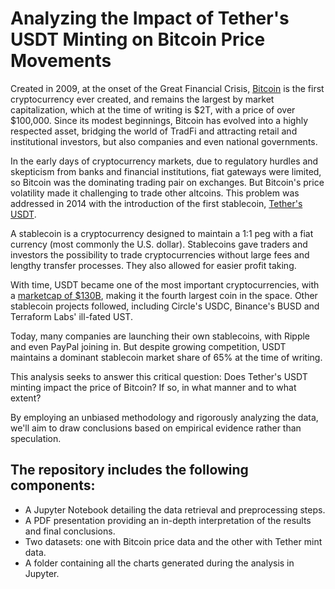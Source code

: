 # Analyzing the Impact of Tether's USDT Minting on Bitcoin Price Movements

Created in 2009, at the onset of the Great Financial Crisis, [Bitcoin](https://bitcoin.org) is the first cryptocurrency ever created, and remains the largest by market capitalization, which at the time of writing is $2T, with a price of over $100,000. Since its modest beginnings, Bitcoin has evolved into a highly respected asset, bridging the world of TradFi and attracting retail and institutional investors, but also companies and even national governments. 

In the early days of cryptocurrency markets, due to regulatory hurdles and skepticism from banks and financial institutions, fiat gateways were limited, so Bitcoin was the dominating trading pair on exchanges. But Bitcoin's price volatility made it challenging to trade other altcoins. This problem was addressed in 2014 with the introduction of the first stablecoin, [Tether's USDT](https://tether.to). 

A stablecoin is a cryptocurrency designed to maintain a 1:1 peg with a fiat currency (most commonly the U.S. dollar). Stablecoins gave traders and investors the possibility to trade cryptocurrencies without large fees and lengthy transfer processes. They also allowed for easier profit taking.

With time, USDT became one of the most important cryptocurrencies, with a [marketcap of $130B](https://coinmarketcap.com/currencies/tether), making it the fourth largest coin in the space. Other stablecoin projects followed, including Circle's USDC, Binance's BUSD and Terraform Labs' ill-fated UST. 

Today, many companies are launching their own stablecoins, with Ripple and even PayPal joining in. But despite growing competition, USDT maintains a dominant stablecoin market share of 65% at the time of writing.

This analysis seeks to answer this critical question: Does Tether's USDT minting impact the price of Bitcoin? If so, in what manner and to what extent? 

By employing an unbiased methodology and rigorously analyzing the data, we'll aim to draw conclusions based on empirical evidence rather than speculation.

## The repository includes the following components:
- A Jupyter Notebook detailing the data retrieval and preprocessing steps.
- A PDF presentation providing an in-depth interpretation of the results and final conclusions.
- Two datasets: one with Bitcoin price data and the other with Tether mint data.
- A folder containing all the charts generated during the analysis in Jupyter.
